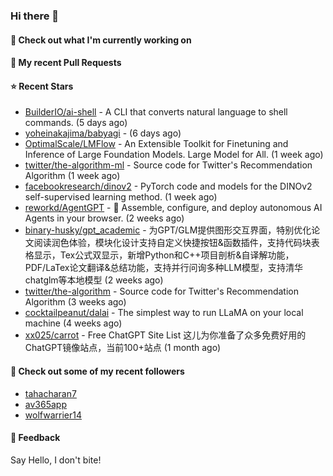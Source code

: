 ### Hi there 👋

#### 👷 Check out what I'm currently working on

#### 🔨 My recent Pull Requests


#### ⭐ Recent Stars

- [BuilderIO/ai-shell](https://github.com/BuilderIO/ai-shell) - A CLI that converts natural language to shell commands. (5 days ago)
- [yoheinakajima/babyagi](https://github.com/yoheinakajima/babyagi) -  (6 days ago)
- [OptimalScale/LMFlow](https://github.com/OptimalScale/LMFlow) - An Extensible Toolkit for Finetuning and Inference of Large Foundation Models. Large Model for All. (1 week ago)
- [twitter/the-algorithm-ml](https://github.com/twitter/the-algorithm-ml) - Source code for Twitter&#39;s Recommendation Algorithm (1 week ago)
- [facebookresearch/dinov2](https://github.com/facebookresearch/dinov2) - PyTorch code and models for the DINOv2 self-supervised learning method. (1 week ago)
- [reworkd/AgentGPT](https://github.com/reworkd/AgentGPT) - 🤖 Assemble, configure, and deploy autonomous AI Agents in your browser. (2 weeks ago)
- [binary-husky/gpt_academic](https://github.com/binary-husky/gpt_academic) - 为GPT/GLM提供图形交互界面，特别优化论文阅读润色体验，模块化设计支持自定义快捷按钮&amp;函数插件，支持代码块表格显示，Tex公式双显示，新增Python和C&#43;&#43;项目剖析&amp;自译解功能，PDF/LaTex论文翻译&amp;总结功能，支持并行问询多种LLM模型，支持清华chatglm等本地模型 (2 weeks ago)
- [twitter/the-algorithm](https://github.com/twitter/the-algorithm) - Source code for Twitter&#39;s Recommendation Algorithm (3 weeks ago)
- [cocktailpeanut/dalai](https://github.com/cocktailpeanut/dalai) - The simplest way to run LLaMA on your local machine (4 weeks ago)
- [xx025/carrot](https://github.com/xx025/carrot) - Free ChatGPT Site List 这儿为你准备了众多免费好用的ChatGPT镜像站点，当前100&#43;站点 (1 month ago)

#### 👯 Check out some of my recent followers

- [tahacharan7](https://github.com/tahacharan7)
- [av365app](https://github.com/av365app)
- [wolfwarrier14](https://github.com/wolfwarrier14)

#### 💬 Feedback

Say Hello, I don't bite!